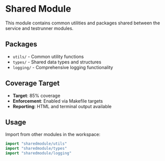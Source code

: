 # Shared Module

This module contains common utilities and packages shared between the service and testrunner modules.

## Packages

- `utils/` - Common utility functions
- `types/` - Shared data types and structures
- `logging/` - Comprehensive logging functionality

## Coverage Target

- **Target**: 85% coverage
- **Enforcement**: Enabled via Makefile targets
- **Reporting**: HTML and terminal output available

## Usage

Import from other modules in the workspace:
```go
import "sharedmodule/utils"
import "sharedmodule/types"
import "sharedmodule/logging"
```
